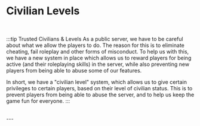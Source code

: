 # Civilian Levels

<br/>

:::tip Trusted Civilians & Levels
As a public server, we have to be careful about what we allow the players to do. The reason for this is to eliminate cheating, fail roleplay and other forms of misconduct. To help us with this, we have a new system in place which allows us to reward players for being active (and their roleplaying skills) in the server, while also preventing new players from being able to abuse some of our features.

In short, we have a "civilian level" system, which allows us to give certain privileges to certain players, based on their level of civilian status. This is to prevent players from being able to abuse the server, and to help us keep the game fun for everyone.
:::

<br/>
---
<br/>
